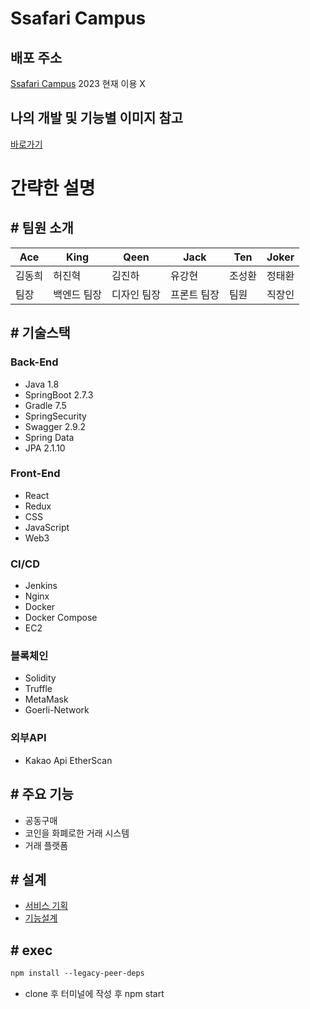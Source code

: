 # Ssafari Campus

## 배포 주소

[Ssafari Campus](https://j7b105.p.ssafy.io/) 2023 현재 이용 X



## 나의 개발 및 기능별 이미지 참고

[바로가기](https://quilled-chess-458.notion.site/3ec4070b8d154769b1b068fc22fcc1a9)



# 간략한 설명



## # 팀원 소개

| Ace    | King        | Qeen        | Jack        | Ten    | Joker  |
| ------ | ----------- | ----------- | ----------- | ------ | ------ |
| 김동희 | 허진혁      | 김진하      | 유강현      | 조성환 | 정태환 |
| 팀장   | 백엔드 팀장 | 디자인 팀장 | 프론트 팀장 | 팀원   | 직장인 |

## # 기술스택

### Back-End

- Java 1.8
- SpringBoot 2.7.3
- Gradle 7.5
- SpringSecurity
- Swagger 2.9.2
- Spring Data
- JPA 2.1.10

### Front-End

- React
- Redux
- CSS
- JavaScript
- Web3

### CI/CD

- Jenkins
- Nginx
- Docker
- Docker Compose
- EC2

### 블록체인

- Solidity
- Truffle
- MetaMask
- Goerli-Network

### 외부API

- Kakao Api EtherScan

## # 주요 기능

- 공동구매
- 코인을 화폐로한 거래 시스템
- 거래 플랫폼

## # 설계

- [서비스 기획](https://www.notion.so/ce57b96615c74d87b1d86a78fe6acedc)
- [기능설계](https://www.notion.so/72d81d4691b644e993e0b15973bcce0b)

## # exec

```markdown
npm install --legacy-peer-deps
```

- clone 후 터미널에 작성 후 npm start
